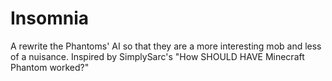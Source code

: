 # Insomnia
A rewrite the Phantoms' AI so that they are a more interesting mob and less of a nuisance. Inspired by SimplySarc's "How SHOULD HAVE Minecraft Phantom worked?"
